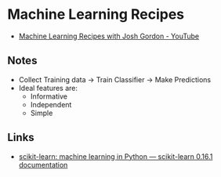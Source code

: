 # Machine Learning Recipes

- [Machine Learning Recipes with Josh Gordon - YouTube](https://www.youtube.com/playlist?list=PLOU2XLYxmsIIuiBfYad6rFYQU_jL2ryal)

## Notes

- Collect Training data -> Train Classifier -> Make Predictions
- Ideal features are:
  - Informative
  - Independent
  - Simple

## Links

- [scikit-learn: machine learning in Python — scikit-learn 0.16.1 documentation](http://scikit-learn.org/)
